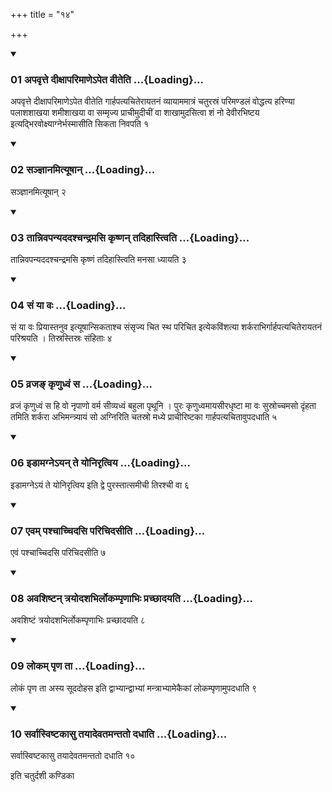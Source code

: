 +++
title = "१४"

+++

<div class="js_include" includetitle="true" newlevelforh1="3" unfilled="" url="/vedAH_yajuH/taittirIyam/sUtram/ApastambaH/shrautam/vishvAsa-prastutiH/16/14/01_apavRtte_dIxAparimANe-peta_vIteti.md">
<details open><summary><h3>01 अपवृत्ते दीक्षापरिमाणेऽपेत वीतेति ...{Loading}...</h3></summary>

अपवृत्ते दीक्षापरिमाणेऽपेत वीतेति गार्हपत्यचितेरायतनं व्यायाममात्रं चतुरस्रं परिमण्डलं वोद्धत्य हरिण्या पलाशशाखया शमीशाखया वा सम्मृज्य प्राचीमुदीचीं वा शाखामुदसित्वा शं नो देवीरभिष्टय इत्यद्भिरवोक्ष्याग्नेर्भस्मासीति सिकता निवपति १
</details>
</div>

<div class="js_include collapsed" newlevelforh1="4" title="सर्वाष् टीकाः" url="/vedAH_yajuH/taittirIyam/sUtram/ApastambaH/shrautam/sarvASh_TIkAH/16/14/01_apavRtte_dIxAparimANe-peta_vIteti.md"> </div>



<div class="js_include collapsed" newlevelforh1="4" title="मूलम्" url="/vedAH_yajuH/taittirIyam/sUtram/ApastambaH/shrautam/mUlam/16/14/01_apavRtte_dIxAparimANe-peta_vIteti.md"> </div>


<div class="js_include" includetitle="true" newlevelforh1="3" unfilled="" url="/vedAH_yajuH/taittirIyam/sUtram/ApastambaH/shrautam/vishvAsa-prastutiH/16/14/02_sanjnAnamityUShAn.md">
<details open><summary><h3>02 सञ्ज्ञानमित्यूषान् ...{Loading}...</h3></summary>

सञ्ज्ञानमित्यूषान् २
</details>
</div>

<div class="js_include collapsed" newlevelforh1="4" title="सर्वाष् टीकाः" url="/vedAH_yajuH/taittirIyam/sUtram/ApastambaH/shrautam/sarvASh_TIkAH/16/14/02_sanjnAnamityUShAn.md"> </div>



<div class="js_include collapsed" newlevelforh1="4" title="मूलम्" url="/vedAH_yajuH/taittirIyam/sUtram/ApastambaH/shrautam/mUlam/16/14/02_sanjnAnamityUShAn.md"> </div>


<div class="js_include" includetitle="true" newlevelforh1="3" unfilled="" url="/vedAH_yajuH/taittirIyam/sUtram/ApastambaH/shrautam/vishvAsa-prastutiH/16/14/03_tAnnivapanyadadashchandramasi_kRShNan_tadihAstviti.md">
<details open><summary><h3>03 तान्निवपन्यददश्चन्द्रमसि कृष्णन् तदिहास्त्विति ...{Loading}...</h3></summary>

तान्निवपन्यददश्चन्द्रमसि कृष्णं तदिहास्त्विति मनसा ध्यायति ३
</details>
</div>

<div class="js_include collapsed" newlevelforh1="4" title="सर्वाष् टीकाः" url="/vedAH_yajuH/taittirIyam/sUtram/ApastambaH/shrautam/sarvASh_TIkAH/16/14/03_tAnnivapanyadadashchandramasi_kRShNan_tadihAstviti.md"> </div>



<div class="js_include collapsed" newlevelforh1="4" title="मूलम्" url="/vedAH_yajuH/taittirIyam/sUtram/ApastambaH/shrautam/mUlam/16/14/03_tAnnivapanyadadashchandramasi_kRShNan_tadihAstviti.md"> </div>


<div class="js_include" includetitle="true" newlevelforh1="3" unfilled="" url="/vedAH_yajuH/taittirIyam/sUtram/ApastambaH/shrautam/vishvAsa-prastutiH/16/14/04_saM_yA_vaH.md">
<details open><summary><h3>04 सं या वः ...{Loading}...</h3></summary>

सं या वः प्रियास्तनुव इत्यूषान्सिकताश्च संसृज्य चित स्थ परिचित इत्येकविंशत्या शर्कराभिर्गार्हपत्यचितेरायतनं परिश्रयति । तिस्रस्तिस्रः संहिताः ४
</details>
</div>

<div class="js_include collapsed" newlevelforh1="4" title="सर्वाष् टीकाः" url="/vedAH_yajuH/taittirIyam/sUtram/ApastambaH/shrautam/sarvASh_TIkAH/16/14/04_saM_yA_vaH.md"> </div>



<div class="js_include collapsed" newlevelforh1="4" title="मूलम्" url="/vedAH_yajuH/taittirIyam/sUtram/ApastambaH/shrautam/mUlam/16/14/04_saM_yA_vaH.md"> </div>


<div class="js_include" includetitle="true" newlevelforh1="3" unfilled="" url="/vedAH_yajuH/taittirIyam/sUtram/ApastambaH/shrautam/vishvAsa-prastutiH/16/14/05_vraja~N_kRNudhvaM_sa.md">
<details open><summary><h3>05 व्रजङ् कृणुध्वं स ...{Loading}...</h3></summary>

व्रजं कृणुध्वं स हि वो नृपाणो वर्म सीव्यध्वं बहुला पृथूनि । पुरः कृणुध्वमायसीरधृष्टा मा वः सुस्रोच्चमसो दृंहता तमिति शर्करा अभिमन्त्र्यायं सो अग्निरिति चतस्रो मध्ये प्राचीरिष्टका गार्हपत्यचितावुपदधाति ५
</details>
</div>

<div class="js_include collapsed" newlevelforh1="4" title="सर्वाष् टीकाः" url="/vedAH_yajuH/taittirIyam/sUtram/ApastambaH/shrautam/sarvASh_TIkAH/16/14/05_vraja~N_kRNudhvaM_sa.md"> </div>



<div class="js_include collapsed" newlevelforh1="4" title="मूलम्" url="/vedAH_yajuH/taittirIyam/sUtram/ApastambaH/shrautam/mUlam/16/14/05_vraja~N_kRNudhvaM_sa.md"> </div>


<div class="js_include" includetitle="true" newlevelforh1="3" unfilled="" url="/vedAH_yajuH/taittirIyam/sUtram/ApastambaH/shrautam/vishvAsa-prastutiH/16/14/06_iDAmagne-yan_te_yonirRtviya.md">
<details open><summary><h3>06 इडामग्नेऽयन् ते योनिरृत्विय ...{Loading}...</h3></summary>

इडामग्नेऽयं ते योनिरृत्विय इति द्वे पुरस्तात्समीची तिरश्ची वा ६
</details>
</div>

<div class="js_include collapsed" newlevelforh1="4" title="सर्वाष् टीकाः" url="/vedAH_yajuH/taittirIyam/sUtram/ApastambaH/shrautam/sarvASh_TIkAH/16/14/06_iDAmagne-yan_te_yonirRtviya.md"> </div>



<div class="js_include collapsed" newlevelforh1="4" title="मूलम्" url="/vedAH_yajuH/taittirIyam/sUtram/ApastambaH/shrautam/mUlam/16/14/06_iDAmagne-yan_te_yonirRtviya.md"> </div>


<div class="js_include" includetitle="true" newlevelforh1="3" unfilled="" url="/vedAH_yajuH/taittirIyam/sUtram/ApastambaH/shrautam/vishvAsa-prastutiH/16/14/07_evam_pashchAchchidasi_parichidasIti.md">
<details open><summary><h3>07 एवम् पश्चाच्चिदसि परिचिदसीति ...{Loading}...</h3></summary>

एवं पश्चाच्चिदसि परिचिदसीति ७
</details>
</div>

<div class="js_include collapsed" newlevelforh1="4" title="सर्वाष् टीकाः" url="/vedAH_yajuH/taittirIyam/sUtram/ApastambaH/shrautam/sarvASh_TIkAH/16/14/07_evam_pashchAchchidasi_parichidasIti.md"> </div>



<div class="js_include collapsed" newlevelforh1="4" title="मूलम्" url="/vedAH_yajuH/taittirIyam/sUtram/ApastambaH/shrautam/mUlam/16/14/07_evam_pashchAchchidasi_parichidasIti.md"> </div>


<div class="js_include" includetitle="true" newlevelforh1="3" unfilled="" url="/vedAH_yajuH/taittirIyam/sUtram/ApastambaH/shrautam/vishvAsa-prastutiH/16/14/08_avashiShTan_trayodashabhirlokampRNAbhiH_prachChAdayati.md">
<details open><summary><h3>08 अवशिष्टन् त्रयोदशभिर्लोकम्पृणाभिः प्रच्छादयति ...{Loading}...</h3></summary>

अवशिष्टं त्रयोदशभिर्लोकम्पृणाभिः प्रच्छादयति ८
</details>
</div>

<div class="js_include collapsed" newlevelforh1="4" title="सर्वाष् टीकाः" url="/vedAH_yajuH/taittirIyam/sUtram/ApastambaH/shrautam/sarvASh_TIkAH/16/14/08_avashiShTan_trayodashabhirlokampRNAbhiH_prachChAdayati.md"> </div>



<div class="js_include collapsed" newlevelforh1="4" title="मूलम्" url="/vedAH_yajuH/taittirIyam/sUtram/ApastambaH/shrautam/mUlam/16/14/08_avashiShTan_trayodashabhirlokampRNAbhiH_prachChAdayati.md"> </div>


<div class="js_include" includetitle="true" newlevelforh1="3" unfilled="" url="/vedAH_yajuH/taittirIyam/sUtram/ApastambaH/shrautam/vishvAsa-prastutiH/16/14/09_lokam_pRNa_tA.md">
<details open><summary><h3>09 लोकम् पृण ता ...{Loading}...</h3></summary>

लोकं पृण ता अस्य सूददोहस इति द्वाभ्यान्द्वाभ्यां मन्त्राभ्यामेकैकां लोकम्पृणामुपदधाति ९
</details>
</div>

<div class="js_include collapsed" newlevelforh1="4" title="सर्वाष् टीकाः" url="/vedAH_yajuH/taittirIyam/sUtram/ApastambaH/shrautam/sarvASh_TIkAH/16/14/09_lokam_pRNa_tA.md"> </div>



<div class="js_include collapsed" newlevelforh1="4" title="मूलम्" url="/vedAH_yajuH/taittirIyam/sUtram/ApastambaH/shrautam/mUlam/16/14/09_lokam_pRNa_tA.md"> </div>


<div class="js_include" includetitle="true" newlevelforh1="3" unfilled="" url="/vedAH_yajuH/taittirIyam/sUtram/ApastambaH/shrautam/vishvAsa-prastutiH/16/14/10_sarvAsviShTakAsu_tayAdevatamantato_dadhAti.md">
<details open><summary><h3>10 सर्वास्विष्टकासु तयादेवतमन्ततो दधाति ...{Loading}...</h3></summary>

सर्वास्विष्टकासु तयादेवतमन्ततो दधाति १०
</details>
</div>

<div class="js_include collapsed" newlevelforh1="4" title="सर्वाष् टीकाः" url="/vedAH_yajuH/taittirIyam/sUtram/ApastambaH/shrautam/sarvASh_TIkAH/16/14/10_sarvAsviShTakAsu_tayAdevatamantato_dadhAti.md"> </div>



<div class="js_include collapsed" newlevelforh1="4" title="मूलम्" url="/vedAH_yajuH/taittirIyam/sUtram/ApastambaH/shrautam/mUlam/16/14/10_sarvAsviShTakAsu_tayAdevatamantato_dadhAti.md"> </div>





  
इति चतुर्दशी कण्डिका 
